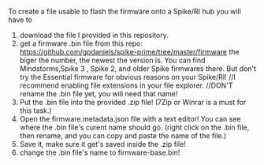 To create a file usable to flash the firmware onto a Spike/RI hub you will have to 
1. download the file I provided in this repository.
2. get a firmware .bin file from this repo:
   https://github.com/gpdaniels/spike-prime/tree/master/firmware
   the biger the number, the newest the version is. You can find Mindstorms,Spike 3 , Spike 2, and older Spike firmwares there. But don't try the Essential firmware for obvious reasons on your Spike/RI!
//I recommend enabling file extensions in your file explorer.
//DON'T rename the .bin file yet, you will need that name!
4. Put the .bin file into the provided .zip file! (7Zip or Winrar is a must for this task.)
5. Open the firmware.metadata.json file with a text editor! You can see where the .bin file's curent name should go. (right click on the .bin file, then rename, and you can copy and paste the name of the file.)
6. Save it, make sure it get's saved inside the .zip file!
7. change the .bin file's name to firmware-base.bin!
